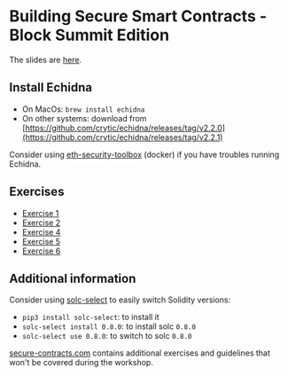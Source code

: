 # Building Secure Smart Contracts - Block Summit Edition

The slides are [here](./2023-11-07%20-%20How%20to%20fuzz%20like%20a%20pro%20(EBS).pdf).

## Install Echidna

- On MacOs: `brew install echidna`
- On other systems: download from [https://github.com/crytic/echidna/releases/tag/v2.2.0](https://github.com/crytic/echidna/releases/tag/v2.2.1)

Consider using [eth-security-toolbox](https://github.com/trailofbits/eth-security-toolbox/) (docker) if you have troubles running Echidna.

## Exercises

- [Exercise 1](program-analysis/echidna/exercises/Exercise-1.md)
- [Exercise 2](program-analysis/echidna/exercises/Exercise-2.md)
- [Exercise 4](program-analysis/echidna/exercises/Exercise-4.md)
- [Exercise 5](program-analysis/echidna/exercises/Exercise-5.md)
- [Exercise 6](program-analysis/echidna/exercises/Exercise-6.md)

## Additional information

Consider using [solc-select](https://github.com/crytic/solc-select) to easily switch Solidity versions:

- `pip3 install solc-select`: to install it
- `solc-select install 0.8.0`: to install solc `0.8.0`
- `solc-select use 0.8.0`: to switch to solc `0.8.0`

[secure-contracts.com](https://secure-contracts.com/) contains additional exercises and guidelines that won't be covered during the workshop.
